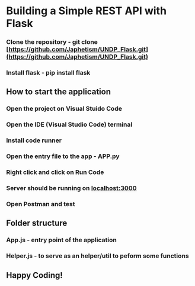 # Building a Simple REST API with Flask

### Clone the repository - git clone [https://github.com/Japhetism/UNDP_Flask.git](https://github.com/Japhetism/UNDP_Flask.git)

### Install flask - pip install flask

## How to start the application
### Open the project on Visual Stuido Code
### Open the IDE (Visual Studio Code) terminal
### Install code runner
### Open the entry file to the app - APP.py
### Right click and click on Run Code
### Server should be running on [localhost:3000](localhost:3000)
### Open Postman and test

## Folder structure
### App.js - entry point of the application
### Helper.js - to serve as an helper/util to peform some functions

## Happy Coding!


